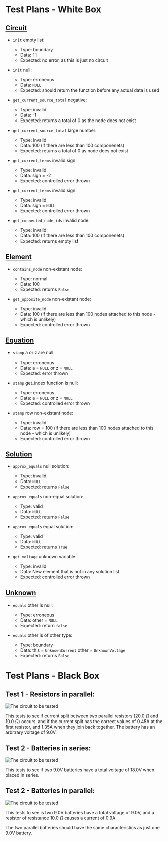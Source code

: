 # Test Plans - White Box


## [Circuit](#circuit)

- `init` empty list:
	- Type: boundary
	- Data: [ ]
	- Expected: no error, as this is just no circuit

- `init` null:
	- Type: erroneous
	- Data: `NULL`
	- Expected: should return the function before any actual
		data is used



- `get_current_source_total` negative:
	- Type: invalid
	- Data: -1
	- Expected: returns a total of 0 as the node does not exist

- `get_current_source_total` large number:
	- Type: invalid
	- Data: 100 (if there are less than 100 componenets)
	- Expected: returns a total of 0 as node does not exist



- `get_current_terms` invalid sign:
	- Type: invalid
	- Data: sign = -2
	- Expected: controlled error thrown

- `get_current_terms` invalid sign:
	- Type: invalid
	- Data: sign = `NULL`
	- Expected: controlled error thrown



- `get_connected_node_ids` invalid node:
	- Type: invalid
	- Data: 100 (if there are less than 100 componenets)
	- Expected: returns empty list

## [Element](#element)

- `contains_node` non-existant node:
	- Type: normal
	- Data: 100
	- Expected: returns `False`

- `get_opposite_node` non-existant node:
	- Type: invalid
	- Data: 100 (if there are less than 100 nodes
		attached to this node - which is unlikely)
	- Expected: controlled error thrown

## [Equation](#equation)

- `stamp` a or z are null:
	- Type: erroneous
	- Data: a = `NULL` or z = `NULL`
	- Expected: error thrown

- `stamp` get_index function is null:
	- Type: erroneous
	- Data: a = `NULL` or z = `NULL`
	- Expected: controlled error thrown

- `stamp` row non-existant node:
	- Type: invalid
	- Data: row = 100 (if there are less than 100 nodes
		attached to this node - which is unlikely)
	- Expected: controlled error thrown

## [Solution](#solution)

- `approx_equals` null solution:
	- Type: invalid
	- Data: `NULL`
	- Expected: returns `False`

- `approx_equals` non-equal solution:
	- Type: valid
	- Data: `NULL`
	- Expected: returns `False`

- `approx_equals` equal solution:
	- Type: valid
	- Data: `NULL`
	- Expected: returns `True`


- `get_voltage` unknown variable:
	- Type: invalid
	- Data: New element that is not in any solution list
	- Expected: controlled error thrown


## [Unknown](#unknown)

- `equals` other is null:
	- Type: erroneous
	- Data: other = `NULL`
	- Expected: return `false`

- `equals` other is of other type:
	- Type: boundary
	- Data: this = `UnknownCurrent` other = `UnknownVoltage`
	- Expected: returns `False`



# Test Plans - Black Box

## Test 1 - Resistors in parallel:

![The circuit to be tested](images/blackbox_1.png)

This tests to see if current split between two parallel resistors
(20.0 $\Omega$ and 10.0 $\Omega$) occurs, and if the current split has
the correct values of 0.45A at the first resistor, and 1.35A when
they join back together. The battery has an arbitrary voltage of 9.0V.

## Test 2 - Batteries in series:

![The circuit to be tested](images/blackbox_2.png)

This tests to see if two 9.0V batteries have a total voltage of 18.0V
when placed in series.

## Test 2 - Batteries in parallel:

![The circuit to be tested](images/blackbox_3.png)

This tests to see is two 9.0V batteries have a total voltage of 9.0V,
and a resistor of resistance 10.0 $\Omega$ causes a current of 0.9A.

The two parallel batteries should have the same characteristics as just one
9.0V battery.

